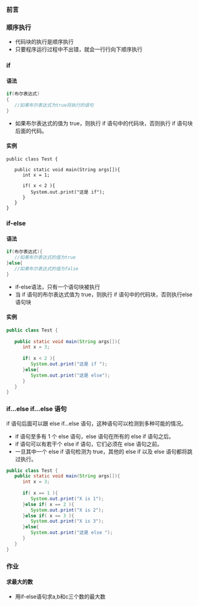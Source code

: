### 前言
### 顺序执行
- 代码块的执行是顺序执行
- 只要程序运行过程中不出错，就会一行行向下顺序执行
### if
#### 语法 
```Java
if(布尔表达式)
{
   //如果布尔表达式为true将执行的语句
}
```
- 如果布尔表达式的值为 true，则执行 if 语句中的代码块，否则执行 if 语句块后面的代码。
#### 实例
```
public class Test {
 
   public static void main(String args[]){
      int x = 1;
 
      if( x < 2 ){
         System.out.print("这是 if");
      }
   }
}
```
### if-else
#### 语法 
```Java
if(布尔表达式){
   //如果布尔表达式的值为true
}else{
   //如果布尔表达式的值为false
}
```
- if-else语法，只有一个语句块被执行 
- 当 if 语句的布尔表达式值为 true，则执行 if 语句中的代码块，否则执行else 语句块
#### 实例
```Java
public class Test {
 
   public static void main(String args[]){
      int x = 3;
 
      if( x < 2 ){
         System.out.print("这是 if ");
      }else{
         System.out.print("这是 else");
      }
   }
}
```
### if...else if...else 语句
if 语句后面可以跟 else if…else 语句，这种语句可以检测到多种可能的情况。

- if 语句至多有 1 个 else 语句，else 语句在所有的 else if 语句之后。
- if 语句可以有若干个 else if 语句，它们必须在 else 语句之前。
- 一旦其中一个 else if 语句检测为 true，其他的 else if 以及 else 语句都将跳过执行。
```Java
public class Test {
   public static void main(String args[]){
      int x = 3;
 
      if( x == 1 ){
         System.out.print("X is 1");
      }else if( x == 2 ){
         System.out.print("X is 2");
      }else if( x == 3 ){
         System.out.print("X is 3");
      }else{
         System.out.print("这是 else ");
      }
   }
}
```
### 作业
#### 求最大的数
- 用if-else语句求a,b和c三个数的最大数
